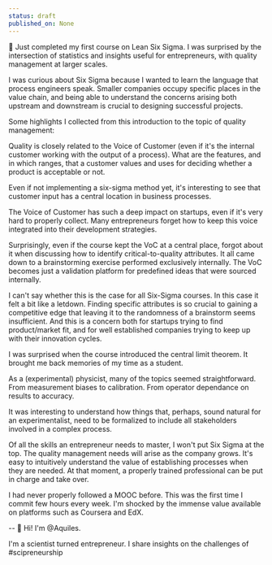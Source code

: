 ```yaml
---
status: draft
published_on: None
---
```

💯 Just completed my first course on Lean Six Sigma. I was surprised by the intersection of statistics and insights useful for entrepreneurs, with quality management at larger scales. 

I was curious about Six Sigma because I wanted to learn the language that process engineers speak. Smaller companies occupy specific places in the value chain, and being able to understand the concerns arising both upstream and downstream is crucial to designing successful projects. 

Some highlights I collected from this introduction to the topic of quality management:

Quality is closely related to the Voice of Customer (even if it's the internal customer working with the output of a process). What are the features, and in which ranges, that a customer values and uses for deciding whether a product is acceptable or not. 

Even if not implementing a six-sigma method yet, it's interesting to see that customer input has a central location in business processes. 

The Voice of Customer has such a deep impact on startups, even if it's very hard to properly collect. Many entrepreneurs forget how to keep this voice integrated into their development strategies. 

Surprisingly, even if the course kept the VoC at a central place, forgot about it when discussing how to identify critical-to-quality attributes. It all came down to a brainstorming exercise performed exclusively internally. The VoC becomes just a validation platform for predefined ideas that were sourced internally. 

I can't say whether this is the case for all Six-Sigma courses. In this case it felt a bit like a letdown. Finding specific attributes is so crucial to gaining a competitive edge that leaving it to the randomness of a brainstorm seems insufficient. And this is a concern both for startups trying to find product/market fit, and for well established companies trying to keep up with their innovation cycles. 

I was surprised when the course introduced the central limit theorem. It brought me back memories of my time as a student.

As a (experimental) physicist, many of the topics seemed straightforward. From measurement biases to calibration. From operator dependance on results to accuracy. 

It was interesting to understand how things that, perhaps, sound natural for an experimentalist, need to be formalized to include all stakeholders involved in a complex process. 

Of all the skills an entrepreneur needs to master, I won't put Six Sigma at the top. The quality management needs will arise as the company grows. It's easy to intuitively understand the value of establishing processes when they are needed. At that moment, a properly trained professional can be put in charge and take over. 

I had never properly followed a MOOC before. This was the first time I commit few hours every week. I'm shocked by the immense value available on platforms such as Coursera and EdX. 

--
👋 Hi! I'm @Aquiles. 

I'm a scientist turned entrepreneur. 
I share insights on the challenges of #scipreneurship 